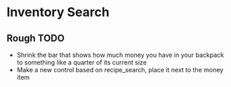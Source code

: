 # Inventory Search

## Rough TODO
* Shrink the bar that shows how much money you have in your backpack to something like a quarter of its current size
* Make a new control based on recipe_search, place it next to the money item

